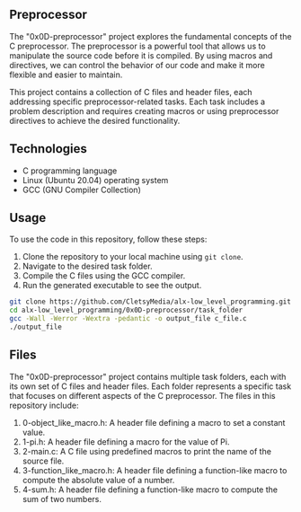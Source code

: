 ## Preprocessor

The "0x0D-preprocessor" project explores the fundamental concepts of the C preprocessor. The preprocessor is a powerful tool that allows us to manipulate the source code before it is compiled. By using macros and directives, we can control the behavior of our code and make it more flexible and easier to maintain.

This project contains a collection of C files and header files, each addressing specific preprocessor-related tasks. Each task includes a problem description and requires creating macros or using preprocessor directives to achieve the desired functionality.

## Technologies
- C programming language
- Linux (Ubuntu 20.04) operating system
- GCC (GNU Compiler Collection)

## Usage
To use the code in this repository, follow these steps:

1. Clone the repository to your local machine using `git clone`.
2. Navigate to the desired task folder.
3. Compile the C files using the GCC compiler.
4. Run the generated executable to see the output.

```bash
git clone https://github.com/CletsyMedia/alx-low_level_programming.git
cd alx-low_level_programming/0x0D-preprocessor/task_folder
gcc -Wall -Werror -Wextra -pedantic -o output_file c_file.c
./output_file
```
## Files

The "0x0D-preprocessor" project contains multiple task folders, each with its own set of C files and header files. Each folder represents a specific task that focuses on different aspects of the C preprocessor. The files in this repository include:

1. 0-object_like_macro.h: A header file defining a macro to set a constant value.
2. 1-pi.h: A header file defining a macro for the value of Pi.
3. 2-main.c: A C file using predefined macros to print the name of the source file.
3. 3-function_like_macro.h: A header file defining a function-like macro to compute the absolute value of a number.
4. 4-sum.h: A header file defining a function-like macro to compute the sum of two numbers.